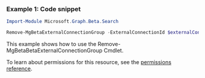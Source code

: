 ### Example 1: Code snippet

```powershellImport-Module Microsoft.Graph.Beta.Search

Remove-MgBetaExternalConnectionGroup -ExternalConnectionId $externalConnectionId -ExternalGroupId $externalGroupId
```
This example shows how to use the Remove-MgBetaBetaExternalConnectionGroup Cmdlet.
To learn about permissions for this resource, see the [permissions reference](/graph/permissions-reference).

